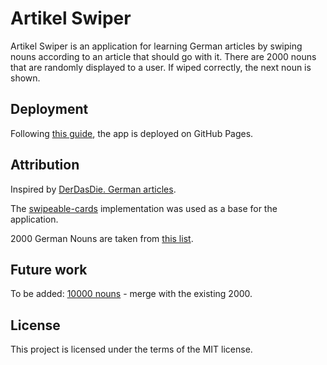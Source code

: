 # Artikel Swiper
Artikel Swiper is an application for learning German articles by swiping nouns according to an article that should go with it. There are 2000 nouns that are randomly displayed to a user. If wiped correctly, the next noun is shown.


## Deployment
Following [this guide](https://gist.github.com/cobyism/4730490), the app is deployed on GitHub Pages.


## Attribution
Inspired by [DerDasDie. German articles](https://apps.apple.com/de/app/derdasdie-german-articles/id6480586707).

The [swipeable-cards](https://codesandbox.io/p/sandbox/swipeable-cards-forked-s362th) implementation was used as a base for the application.

2000 German Nouns are taken from [this list](https://frequencylists.blogspot.com/2015/12/the-2000-most-frequent-german-nouns.html).


## Future work
To be added: [10000 nouns](https://github.com/digitapex/DerDieDas/blob/master/app/src/main/res/raw/list_nouns.txt) - merge with the existing 2000.


## License
This project is licensed under the terms of the MIT license.
